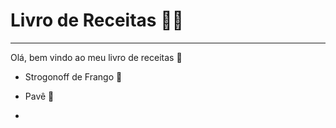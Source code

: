 # Livro de Receitas :man_cook:

---

Olá, bem vindo ao meu livro de receitas :wave:

- Strogonoff de Frango :chicken:

- Pavê :chocolate_bar:

- 
